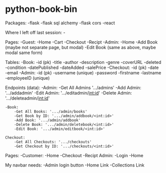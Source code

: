 # python-book-bin

Packages:
-flask
-flask sql alchemy
-flask cors
-react

Where I left off last session: -

Pages:
-Guest:
-Home
-Cart
-Checkout
-Recipt
-Admin:
-Home
-Add Book (maybe not separate page, but modal)
-Edit Book (same as above, maybe modal same form)

Tables:
-Book:
-id (pk)
-title
-author
-description
-genre
-coverURL
-deleted
-condition
-datePublished
-dateAdded
-salePrice
-Checkout:
-id (pk)
-date
-email
-Admin:
-id (pk)
-username (unique)
-password
-firstname
-lastname
-employeeID (unique)

Endpoints (data):
-Admin:
-Get All Admins '.../admins'
-Add Admin: '.../addadmin'
-Edit Admin: '.../editadmin/<int:id>'
-Delete Admin: '.../deleteadmin/<int:id>'

    -Book:
        -Get All Books: '.../admin/books'
        -Get Book by ID: '.../admin/addbook/<int:id>'
        -Add Book: '.../admin/addbook'
        -Delete Book: '.../admin/deletebook/<int:id>'
        -Edit Book: '.../admin/editbook/<int:id>'

    Checkout:
        -Get All Checkouts: '.../checkouts'
        -Get Checkout by ID: '.../checkouts/<int:id>'

Pages:
-Customer:
-Home
-Checkout
-Recipt
Admin:
-Login
-Home

My navbar needs:
-Admin login button
-Home Link
-Collections Link
